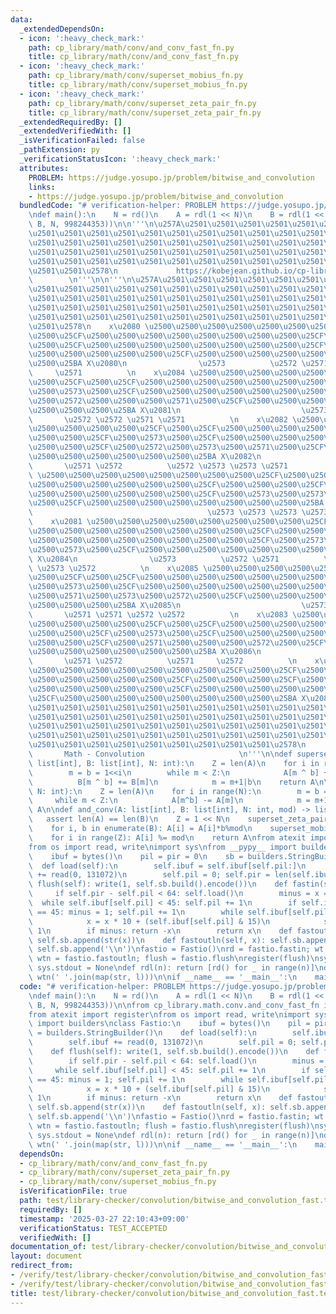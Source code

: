 ```yaml
---
data:
  _extendedDependsOn:
  - icon: ':heavy_check_mark:'
    path: cp_library/math/conv/and_conv_fast_fn.py
    title: cp_library/math/conv/and_conv_fast_fn.py
  - icon: ':heavy_check_mark:'
    path: cp_library/math/conv/superset_mobius_fn.py
    title: cp_library/math/conv/superset_mobius_fn.py
  - icon: ':heavy_check_mark:'
    path: cp_library/math/conv/superset_zeta_pair_fn.py
    title: cp_library/math/conv/superset_zeta_pair_fn.py
  _extendedRequiredBy: []
  _extendedVerifiedWith: []
  _isVerificationFailed: false
  _pathExtension: py
  _verificationStatusIcon: ':heavy_check_mark:'
  attributes:
    PROBLEM: https://judge.yosupo.jp/problem/bitwise_and_convolution
    links:
    - https://judge.yosupo.jp/problem/bitwise_and_convolution
  bundledCode: "# verification-helper: PROBLEM https://judge.yosupo.jp/problem/bitwise_and_convolution\n\
    \ndef main():\n    N = rd()\n    A = rdl(1 << N)\n    B = rdl(1 << N)\n    wtnl(and_conv(A,\
    \ B, N, 998244353))\n\n'''\n\u257A\u2501\u2501\u2501\u2501\u2501\u2501\u2501\u2501\
    \u2501\u2501\u2501\u2501\u2501\u2501\u2501\u2501\u2501\u2501\u2501\u2501\u2501\
    \u2501\u2501\u2501\u2501\u2501\u2501\u2501\u2501\u2501\u2501\u2501\u2501\u2501\
    \u2501\u2501\u2501\u2501\u2501\u2501\u2501\u2501\u2501\u2501\u2501\u2501\u2501\
    \u2501\u2501\u2501\u2501\u2501\u2501\u2501\u2501\u2501\u2501\u2501\u2501\u2501\
    \u2501\u2501\u2578\n             https://kobejean.github.io/cp-library       \
    \        \n'''\n\n'''\n\u257A\u2501\u2501\u2501\u2501\u2501\u2501\u2501\u2501\u2501\
    \u2501\u2501\u2501\u2501\u2501\u2501\u2501\u2501\u2501\u2501\u2501\u2501\u2501\
    \u2501\u2501\u2501\u2501\u2501\u2501\u2501\u2501\u2501\u2501\u2501\u2501\u2501\
    \u2501\u2501\u2501\u2501\u2501\u2501\u2501\u2501\u2501\u2501\u2501\u2501\u2501\
    \u2501\u2501\u2501\u2501\u2501\u2501\u2501\u2501\u2501\u2501\u2501\u2501\u2501\
    \u2501\u2578\n    x\u2080 \u2500\u2500\u2500\u2500\u2500\u2500\u2500\u2500\u25CF\
    \u2500\u25CF\u2500\u2500\u2500\u2500\u2500\u2500\u2500\u2500\u25CF\u2500\u2500\
    \u2500\u25CF\u2500\u2500\u2500\u2500\u2500\u2500\u2500\u2500\u25CF\u2500\u2500\
    \u2500\u2500\u2500\u2500\u2500\u25CF\u2500\u2500\u2500\u2500\u2500\u2500\u2500\
    \u2500\u25BA X\u2080\n                \u2573          \u2572 \u2571          \u2572\
    \     \u2571          \n    x\u2084 \u2500\u2500\u2500\u2500\u2500\u2500\u2500\
    \u2500\u25CF\u2500\u25CF\u2500\u2500\u2500\u2500\u2500\u2500\u2500\u2500\u25CF\
    \u2500\u2573\u2500\u25CF\u2500\u2500\u2500\u2500\u2500\u2500\u2500\u2500\u25CF\
    \u2500\u2572\u2500\u2500\u2500\u2571\u2500\u25CF\u2500\u2500\u2500\u2500\u2500\
    \u2500\u2500\u2500\u25BA X\u2081\n                           \u2573 \u2573   \
    \       \u2572 \u2572 \u2571 \u2571          \n    x\u2082 \u2500\u2500\u2500\u2500\
    \u2500\u2500\u2500\u2500\u25CF\u2500\u25CF\u2500\u2500\u2500\u2500\u2500\u2500\
    \u2500\u2500\u25CF\u2500\u2573\u2500\u25CF\u2500\u2500\u2500\u2500\u2500\u2500\
    \u2500\u2500\u25CF\u2500\u2572\u2500\u2573\u2500\u2571\u2500\u25CF\u2500\u2500\
    \u2500\u2500\u2500\u2500\u2500\u2500\u25BA X\u2082\n                \u2573   \
    \       \u2571 \u2572          \u2572 \u2573 \u2573 \u2571          \n    x\u2086\
    \ \u2500\u2500\u2500\u2500\u2500\u2500\u2500\u2500\u25CF\u2500\u25CF\u2500\u2500\
    \u2500\u2500\u2500\u2500\u2500\u2500\u25CF\u2500\u2500\u2500\u25CF\u2500\u2500\
    \u2500\u2500\u2500\u2500\u2500\u2500\u25CF\u2500\u2573\u2500\u2573\u2500\u2573\
    \u2500\u25CF\u2500\u2500\u2500\u2500\u2500\u2500\u2500\u2500\u25BA X\u2083\n \
    \                                       \u2573 \u2573 \u2573 \u2573         \n\
    \    x\u2081 \u2500\u2500\u2500\u2500\u2500\u2500\u2500\u2500\u25CF\u2500\u25CF\
    \u2500\u2500\u2500\u2500\u2500\u2500\u2500\u2500\u25CF\u2500\u2500\u2500\u25CF\
    \u2500\u2500\u2500\u2500\u2500\u2500\u2500\u2500\u25CF\u2500\u2573\u2500\u2573\
    \u2500\u2573\u2500\u25CF\u2500\u2500\u2500\u2500\u2500\u2500\u2500\u2500\u25BA\
    \ X\u2084\n                \u2573          \u2572 \u2571          \u2571 \u2573\
    \ \u2573 \u2572          \n    x\u2085 \u2500\u2500\u2500\u2500\u2500\u2500\u2500\
    \u2500\u25CF\u2500\u25CF\u2500\u2500\u2500\u2500\u2500\u2500\u2500\u2500\u25CF\
    \u2500\u2573\u2500\u25CF\u2500\u2500\u2500\u2500\u2500\u2500\u2500\u2500\u25CF\
    \u2500\u2571\u2500\u2573\u2500\u2572\u2500\u25CF\u2500\u2500\u2500\u2500\u2500\
    \u2500\u2500\u2500\u25BA X\u2085\n                           \u2573 \u2573   \
    \       \u2571 \u2571 \u2572 \u2572          \n    x\u2083 \u2500\u2500\u2500\u2500\
    \u2500\u2500\u2500\u2500\u25CF\u2500\u25CF\u2500\u2500\u2500\u2500\u2500\u2500\
    \u2500\u2500\u25CF\u2500\u2573\u2500\u25CF\u2500\u2500\u2500\u2500\u2500\u2500\
    \u2500\u2500\u25CF\u2500\u2571\u2500\u2500\u2500\u2572\u2500\u25CF\u2500\u2500\
    \u2500\u2500\u2500\u2500\u2500\u2500\u25BA X\u2086\n                \u2573   \
    \       \u2571 \u2572          \u2571     \u2572          \n    x\u2087 \u2500\
    \u2500\u2500\u2500\u2500\u2500\u2500\u2500\u25CF\u2500\u25CF\u2500\u2500\u2500\
    \u2500\u2500\u2500\u2500\u2500\u25CF\u2500\u2500\u2500\u25CF\u2500\u2500\u2500\
    \u2500\u2500\u2500\u2500\u2500\u25CF\u2500\u2500\u2500\u2500\u2500\u2500\u2500\
    \u25CF\u2500\u2500\u2500\u2500\u2500\u2500\u2500\u2500\u25BA X\u2087\n\u257A\u2501\
    \u2501\u2501\u2501\u2501\u2501\u2501\u2501\u2501\u2501\u2501\u2501\u2501\u2501\
    \u2501\u2501\u2501\u2501\u2501\u2501\u2501\u2501\u2501\u2501\u2501\u2501\u2501\
    \u2501\u2501\u2501\u2501\u2501\u2501\u2501\u2501\u2501\u2501\u2501\u2501\u2501\
    \u2501\u2501\u2501\u2501\u2501\u2501\u2501\u2501\u2501\u2501\u2501\u2501\u2501\
    \u2501\u2501\u2501\u2501\u2501\u2501\u2501\u2501\u2501\u2578\n               \
    \       Math - Convolution                     \n'''\n\ndef superset_zeta_pair(A:\
    \ list[int], B: list[int], N: int):\n    Z = len(A)\n    for i in range(N):\n\
    \        m = b = 1<<i\n        while m < Z:\n            A[m ^ b] += A[m]\n  \
    \          B[m ^ b] += B[m]\n            m = m+1|b\n    return A\n\ndef superset_mobius(A,\
    \ N: int):\n    Z = len(A)\n    for i in range(N):\n        m = b = 1<<i\n   \
    \     while m < Z:\n            A[m^b] -= A[m]\n            m = m+1|b\n    return\
    \ A\n\ndef and_conv(A: list[int], B: list[int], N: int, mod) -> list[int]:\n \
    \   assert len(A) == len(B)\n    Z = 1 << N\n    superset_zeta_pair(A, B, N)\n\
    \    for i, b in enumerate(B): A[i] = A[i]*b%mod\n    superset_mobius(A, N)\n\
    \    for i in range(Z): A[i] %= mod\n    return A\nfrom atexit import register\n\
    from os import read, write\nimport sys\nfrom __pypy__ import builders\nclass Fastio:\n\
    \    ibuf = bytes()\n    pil = pir = 0\n    sb = builders.StringBuilder()\n  \
    \  def load(self):\n        self.ibuf = self.ibuf[self.pil:]\n        self.ibuf\
    \ += read(0, 131072)\n        self.pil = 0; self.pir = len(self.ibuf)\n    def\
    \ flush(self): write(1, self.sb.build().encode())\n    def fastin(self):\n   \
    \     if self.pir - self.pil < 64: self.load()\n        minus = x = 0\n      \
    \  while self.ibuf[self.pil] < 45: self.pil += 1\n        if self.ibuf[self.pil]\
    \ == 45: minus = 1; self.pil += 1\n        while self.ibuf[self.pil] >= 48:\n\
    \            x = x * 10 + (self.ibuf[self.pil] & 15)\n            self.pil +=\
    \ 1\n        if minus: return -x\n        return x\n    def fastout(self, x):\
    \ self.sb.append(str(x))\n    def fastoutln(self, x): self.sb.append(str(x));\
    \ self.sb.append('\\n')\nfastio = Fastio()\nrd = fastio.fastin; wt = fastio.fastout;\
    \ wtn = fastio.fastoutln; flush = fastio.flush\nregister(flush)\nsys.stdin = None;\
    \ sys.stdout = None\ndef rdl(n): return [rd() for _ in range(n)]\ndef wtnl(l):\
    \ wtn(' '.join(map(str, l)))\n\nif __name__ == '__main__':\n    main()\n"
  code: "# verification-helper: PROBLEM https://judge.yosupo.jp/problem/bitwise_and_convolution\n\
    \ndef main():\n    N = rd()\n    A = rdl(1 << N)\n    B = rdl(1 << N)\n    wtnl(and_conv(A,\
    \ B, N, 998244353))\n\nfrom cp_library.math.conv.and_conv_fast_fn import and_conv\n\
    from atexit import register\nfrom os import read, write\nimport sys\nfrom __pypy__\
    \ import builders\nclass Fastio:\n    ibuf = bytes()\n    pil = pir = 0\n    sb\
    \ = builders.StringBuilder()\n    def load(self):\n        self.ibuf = self.ibuf[self.pil:]\n\
    \        self.ibuf += read(0, 131072)\n        self.pil = 0; self.pir = len(self.ibuf)\n\
    \    def flush(self): write(1, self.sb.build().encode())\n    def fastin(self):\n\
    \        if self.pir - self.pil < 64: self.load()\n        minus = x = 0\n   \
    \     while self.ibuf[self.pil] < 45: self.pil += 1\n        if self.ibuf[self.pil]\
    \ == 45: minus = 1; self.pil += 1\n        while self.ibuf[self.pil] >= 48:\n\
    \            x = x * 10 + (self.ibuf[self.pil] & 15)\n            self.pil +=\
    \ 1\n        if minus: return -x\n        return x\n    def fastout(self, x):\
    \ self.sb.append(str(x))\n    def fastoutln(self, x): self.sb.append(str(x));\
    \ self.sb.append('\\n')\nfastio = Fastio()\nrd = fastio.fastin; wt = fastio.fastout;\
    \ wtn = fastio.fastoutln; flush = fastio.flush\nregister(flush)\nsys.stdin = None;\
    \ sys.stdout = None\ndef rdl(n): return [rd() for _ in range(n)]\ndef wtnl(l):\
    \ wtn(' '.join(map(str, l)))\n\nif __name__ == '__main__':\n    main()\n"
  dependsOn:
  - cp_library/math/conv/and_conv_fast_fn.py
  - cp_library/math/conv/superset_zeta_pair_fn.py
  - cp_library/math/conv/superset_mobius_fn.py
  isVerificationFile: true
  path: test/library-checker/convolution/bitwise_and_convolution_fast.test.py
  requiredBy: []
  timestamp: '2025-03-27 22:10:43+09:00'
  verificationStatus: TEST_ACCEPTED
  verifiedWith: []
documentation_of: test/library-checker/convolution/bitwise_and_convolution_fast.test.py
layout: document
redirect_from:
- /verify/test/library-checker/convolution/bitwise_and_convolution_fast.test.py
- /verify/test/library-checker/convolution/bitwise_and_convolution_fast.test.py.html
title: test/library-checker/convolution/bitwise_and_convolution_fast.test.py
---
```

